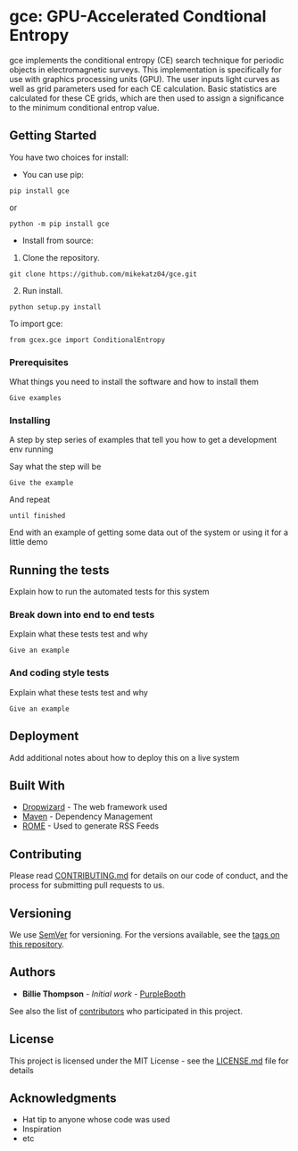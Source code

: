 # gce: GPU-Accelerated Condtional Entropy

gce implements the conditional entropy (CE) search technique for periodic objects in electromagnetic surveys. This implementation is specifically for use with graphics processing units (GPU). The user inputs light curves as well as grid parameters used for each CE calculation. Basic statistics are calculated for these CE grids, which are then used to assign a significance to the minimum conditional entrop value.

## Getting Started

You have two choices for install:
  - You can use pip:
```
pip install gce
```
  or
```
python -m pip install gce
```

  - Install from source:

1. Clone the repository.
```
git clone https://github.com/mikekatz04/gce.git
```
2. Run install.
```
python setup.py install
```
To import gce:
```
from gcex.gce import ConditionalEntropy
```





### Prerequisites

What things you need to install the software and how to install them

```
Give examples
```

### Installing

A step by step series of examples that tell you how to get a development env running

Say what the step will be

```
Give the example
```

And repeat

```
until finished
```

End with an example of getting some data out of the system or using it for a little demo

## Running the tests

Explain how to run the automated tests for this system

### Break down into end to end tests

Explain what these tests test and why

```
Give an example
```

### And coding style tests

Explain what these tests test and why

```
Give an example
```

## Deployment

Add additional notes about how to deploy this on a live system

## Built With

* [Dropwizard](http://www.dropwizard.io/1.0.2/docs/) - The web framework used
* [Maven](https://maven.apache.org/) - Dependency Management
* [ROME](https://rometools.github.io/rome/) - Used to generate RSS Feeds

## Contributing

Please read [CONTRIBUTING.md](https://gist.github.com/PurpleBooth/b24679402957c63ec426) for details on our code of conduct, and the process for submitting pull requests to us.

## Versioning

We use [SemVer](http://semver.org/) for versioning. For the versions available, see the [tags on this repository](https://github.com/your/project/tags).

## Authors

* **Billie Thompson** - *Initial work* - [PurpleBooth](https://github.com/PurpleBooth)

See also the list of [contributors](https://github.com/your/project/contributors) who participated in this project.

## License

This project is licensed under the MIT License - see the [LICENSE.md](LICENSE.md) file for details

## Acknowledgments

* Hat tip to anyone whose code was used
* Inspiration
* etc
